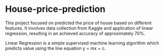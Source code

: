 # House-price-prediction
This project focused on predicted the price of house based on different features. It involves data collection from Kaggle and application of linear regression, resulting in an achieved accuracy of approximately 70%. 

Linear Regression is a simple supervised machine learning algorithm which predicts value using the line equation y = mx + c. 


